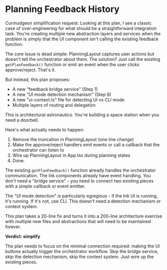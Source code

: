 # Planning Feedback History

Curmudgeon simplification request: Looking at this plan, I see a classic case of over-engineering for what should be a straightforward integration task. You're creating multiple new abstraction layers and services when the problem is simply that the UI component isn't calling the existing feedback function.

The core issue is dead simple: PlanningLayout captures user actions but doesn't tell the orchestrator about them. The solution? Just call the existing `getPlanFeedback()` function or emit an event when the user clicks approve/reject. That's it.

But instead, this plan proposes:
- A new "feedback bridge service" (Step 1)
- A new "UI mode detection mechanism" (Step 6) 
- A new "ui-context.ts" file for detecting UI vs CLI mode
- Multiple layers of routing and delegation

This is architectural astronautics. You're building a space station when you need a doorbell.

Here's what actually needs to happen:
1. Remove the truncation in PlanningLayout (one line change)
2. Make the approve/reject handlers emit events or call a callback that the orchestrator can listen to
3. Wire up PlanningLayout in App.tsx during planning states
4. Done.

The existing `getPlanFeedback()` function already handles the orchestrator communication. The Ink components already have event handling. You don't need a "bridge service" - you need to connect two existing pieces with a simple callback or event emitter.

The "UI mode detection" is particularly egregious - if the Ink UI is running, it's running. If it's not, use CLI. This doesn't need a detection mechanism or context system.

This plan takes a 20-line fix and turns it into a 200-line architecture exercise with multiple new files and abstractions that will need to be maintained forever.

**Verdict: simplify**

The plan needs to focus on the minimal connection required: making the UI buttons actually trigger the orchestrator workflow. Skip the bridge service, skip the detection mechanism, skip the context system. Just wire up the existing pieces.